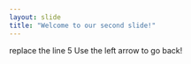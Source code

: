 ```yaml
---
layout: slide
title: "Welcome to our second slide!"
---
```

replace the line 5
Use the left arrow to go back!
